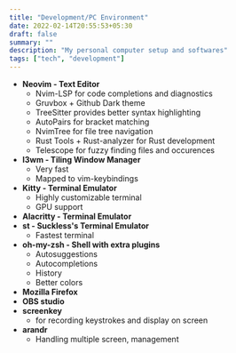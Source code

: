 ```yaml
---
title: "Development/PC Environment"
date: 2022-02-14T20:55:53+05:30
draft: false
summary: ""
description: "My personal computer setup and softwares"
tags: ["tech", "development"]
---
```


- **Neovim - Text Editor**
	- Nvim-LSP for code completions and diagnostics
	- Gruvbox + Github Dark theme
	- TreeSitter provides better syntax highlighting
	- AutoPairs for bracket matching
	- NvimTree for file tree navigation
	- Rust Tools + Rust-analyzer for Rust development
	- Telescope for fuzzy finding files and occurences
- **I3wm - Tiling Window Manager**
	- Very fast
	- Mapped to vim-keybindings
- **Kitty - Terminal Emulator**
	- Highly customizable terminal
	- GPU support
- **Alacritty - Terminal Emulator**
- **st - Suckless's Terminal Emulator**
	- Fastest terminal
- **oh-my-zsh - Shell with extra plugins**
	- Autosuggestions
	- Autocompletions
	- History
	- Better colors
- **Mozilla Firefox**
- **OBS studio**
- **screenkey**
	- for recording keystrokes and display on screen
- **arandr**
	- Handling multiple screen, management
